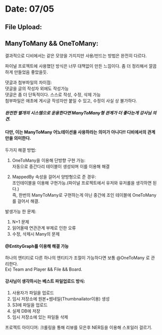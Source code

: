 # Date: 07/05

## File Upload:  


## ManyToMany && OneToMany:  
결과적으로 디비에서는 같은 모양을 가지지만 사용/만드는 방법은 완전히 다르다.  

파이널 프로젝트에 사용했던 방식은 너무 대책없이 만든 느낌이다. 좀 더 정리해서 깔끔하게 만들었음 좋았을듯.  

댓글과 첨부파일의 차이점:   
댓글을 글의 작성자 외에도 작성가능   
댓글은 좀 더 단독적이다. 스스로 작성, 수정, 삭제 가능   
첨부파일은 애초에 게시글 작성자만 붙일 수 있고, 수정이 사실 상 불가하다.   

##### 완전한 별개의 시스템으로 운용한다면 ManyToMany형 관계가 더 좋다는게 강사님 의견.
#### 다만, 이는 ManyToMany 어노테이션을 사용하라는 의미가 아니다!! 디비에서의 관계만을 의미한다.
두가지 해결 방법:  
1. OneToMany을 이용해 단방향 구현 가능:    
자동으로 중간다리 테이블이 생성되며 이를 이용해 해결  

2. MappedBy 속성을 걸어서 양방형으로 준 경우:  
조인테이블을 이용해 구현가능.(파이널 프로젝트에서 유저와 유저롤을 생각하면 된다.)   
즉, 한번의 ManyToMany로 구현하는게 아닌 중간에 조인 테이블에 OneToMany를 걸어서 해결.    

발생가능 한 문제:  
1. N+1 문제  
2. 읽어올때 연관관계 부제로 인한 오류  
3. 수정, 삭제시 Many의 문제   
 
#### @EntityGraph를 이용해 해결 가능   
   
하나의 엔티티로 다른 하나의 엔티티가 조절이 가능하다면 보통 @OneToMany 로 관리한다.   
Ex) Team and Player && File && Board.  

#### 강사님이 생각하시는 베스트 파일업로드 방식:  
1. 사용자가 파일을 업로드  
2. 임시 저장소에 원본+썸네일(Thumbnailator이용) 생성  
3. S3에 파일을 업로드   
4. 실제 DB에 저장  
5. 임시 저장소에 있는 파일들 삭제  




프로젝트 아이디어: 크롤링을 통해 리뷰를 모은후 NER등을 이용해 스포일러 걸르기.  



